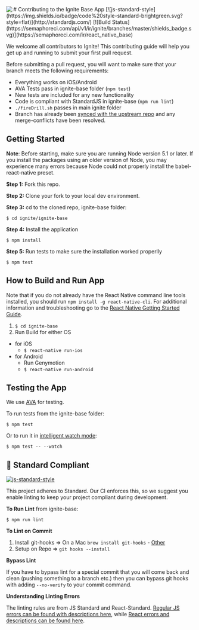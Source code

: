 <img align=left src="https://raw.githubusercontent.com/infinitered/react_native_base/master/ignite-base/App/Images/ir.png">
#  Contributing to the Ignite Base App
[![js-standard-style](https://img.shields.io/badge/code%20style-standard-brightgreen.svg?style=flat)](http://standardjs.com/) [![Build Status](https://semaphoreci.com/api/v1/ir/ignite/branches/master/shields_badge.svg)](https://semaphoreci.com/ir/react_native_base)

We welcome all contributors to Ignite! This contributing guide will help you get up and running to submit your first pull request.

Before submitting a pull request, you will want to make sure that your branch meets the following requirements:
* Everything works on iOS/Android
* AVA Tests pass in ignite-base folder (`npm test`)
* New tests are included for any new functionality
* Code is compliant with StandardJS  in ignite-base (`npm run lint`)
* `./fireDrill.sh` passes in main ignite folder
* Branch has already been [synced with the upstream repo](https://help.github.com/articles/syncing-a-fork/) and any merge-conflicts have been resolved.

## Getting Started

**Note**: Before starting, make sure you are running Node version 5.1 or later. If you install the packages using an older version of Node, you may experience many errors because Node could not properly install the babel-react-native preset.

**Step 1:** Fork this repo.

**Step 2:** Clone your fork to your local dev environment.

**Step 3:** cd to the cloned repo, ignite-base folder:
```
$ cd ignite/ignite-base
```
**Step 4:** Install the application
```
$ npm install
```
**Step 5:** Run tests to make sure the installation worked properlly
```
$ npm test
```

## How to Build and Run App

Note that if you do not already have the React Native command line tools installed, you should run `npm install -g react-native-cli`. For additional information and troubleshooting go to the [React Native Getting Started Guide](https://facebook.github.io/react-native/docs/getting-started.html#content).

1. `$ cd ignite-base`
2. Run Build for either OS
  * for iOS
    * `$ react-native run-ios`
  * for Android
    * Run Genymotion
    * `$ react-native run-android`

## Testing the App

We use [AVA](https://github.com/avajs/ava) for testing.

To run tests from the ignite-base folder:
```
$ npm test
```

Or to run it in [intelligent watch mode](https://github.com/avajs/ava/blob/master/docs/recipes/watch-mode.md):
```
$ npm test -- --watch
```

## :no_entry_sign: Standard Compliant

[![js-standard-style](https://cdn.rawgit.com/feross/standard/master/badge.svg)](https://github.com/feross/standard)

This project adheres to Standard.  Our CI enforces this, so we suggest you enable linting to keep your project compliant during development.

**To Run Lint** from ignite-base:
```
$ npm run lint
```

**To Lint on Commit**

1. Install git-hooks => On a Mac `brew install git-hooks` - [Other](https://github.com/icefox/git-hooks/)
2. Setup on Repo => `git hooks --install`

**Bypass Lint**

If you have to bypass lint for a special commit that you will come back and clean (pushing something to a branch etc.) then you can bypass git hooks with adding `--no-verify` to your commit command.

**Understanding Linting Errors**

The linting rules are from JS Standard and React-Standard.  [Regular JS errors can be found with descriptions here](http://eslint.org/docs/rules/), while [React errors and descriptions can be found here](https://github.com/yannickcr/eslint-plugin-react).

